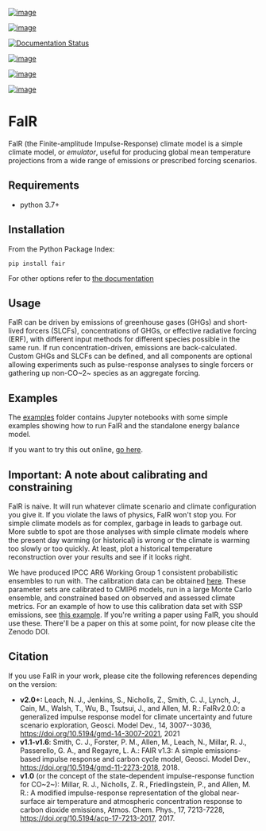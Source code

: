 [![image](https://github.com/OMS-NetZero/FAIR/actions/workflows/checks.yml/badge.svg)](https://github.com/OMS-NetZero/FAIR/actions)

[![image](https://mybinder.org/badge.svg)](https://mybinder.org/v2/gh/OMS-NetZero/FAIR/master?filepath=examples/basic_run_example.ipynb)

[![Documentation Status](https://readthedocs.org/projects/fair/badge/?version=latest)](http://fair.readthedocs.io/en/latest/?badge=latest)

[![image](https://zenodo.org/badge/DOI/10.5281/zenodo.1247898.svg)](https://doi.org/10.5281/zenodo.1247898)

[![image](https://codecov.io/gh/OMS-NetZero/FAIR/branch/master/graph/badge.svg)](https://codecov.io/gh/OMS-NetZero/FAIR)

[![image](https://img.shields.io/pypi/v/fair)](https://pypi.org/project/fair/)

FaIR
====

FaIR (the Finite-amplitude Impulse-Response) climate model is a simple
climate model, or *emulator*, useful for producing global mean
temperature projections from a wide range of emissions or prescribed
forcing scenarios.

Requirements
------------

-   python 3.7+

Installation
------------

From the Python Package Index:

    pip install fair

For other options refer to [the
documentation](https://fair.readthedocs.io/en/latest/install.html)

Usage
-----

FaIR can be driven by emissions of greenhouse gases (GHGs) and
short-lived forcers (SLCFs), concentrations of GHGs, or effective
radiative forcing (ERF), with different input methods for different
species possible in the same run. If run concentration-driven, emissions
are back-calculated. Custom GHGs and SLCFs can be defined, and all
components are optional allowing experiments such as pulse-response
analyses to single forcers or gathering up non-CO~2~ species as an
aggregate forcing.

Examples
--------

The [examples](examples/) folder contains Jupyter notebooks with some
simple examples showing how to run FaIR and the standalone energy
balance model.

If you want to try this out online, [go
here](https://mybinder.org/v2/gh/OMS-NetZero/FAIR/master?filepath=examples/basic_run_example.ipynb).

Important: A note about calibrating and constraining
----------------------------------------------------

FaIR is naive. It will run whatever climate scenario and climate
configuration you give it. If you violate the laws of physics, FaIR
won\'t stop you. For simple climate models as for complex, garbage in
leads to garbage out. More subtle to spot are those analyses with simple
climate models where the present day warming (or historical) is wrong or
the climate is warming too slowly or too quickly. At least, plot a
historical temperature reconstruction over your results and see if it
looks right.

We have produced IPCC AR6 Working Group 1 consistent probabilistic
ensembles to run with. The calibration data can be obtained
[here](https://doi.org/10.5281/zenodo.7694879). These parameter sets are
calibrated to CMIP6 models, run in a large Monte Carlo ensemble, and
constrained based on observed and assessed climate metrics. For an
example of how to use this calibration data set with SSP emissions, see
[this
example](https://docs.fairmodel.net/en/latest/examples/calibrated_constrained_ensemble.html).
If you\'re writing a paper using FaIR, you should use these. There\'ll
be a paper on this at some point, for now please cite the Zenodo DOI.

Citation
--------

If you use FaIR in your work, please cite the following references
depending on the version:

-   **v2.0+:** Leach, N. J., Jenkins, S., Nicholls, Z., Smith, C. J.,
    Lynch, J., Cain, M., Walsh, T., Wu, B., Tsutsui, J., and Allen, M.
    R.: FaIRv2.0.0: a generalized impulse response model for climate
    uncertainty and future scenario exploration, Geosci. Model Dev., 14,
    3007--3036, <https://doi.org/10.5194/gmd-14-3007-2021>, 2021
-   **v1.1-v1.6**: Smith, C. J., Forster, P. M., Allen, M., Leach, N.,
    Millar, R. J., Passerello, G. A., and Regayre, L. A.: FAIR v1.3: A
    simple emissions-based impulse response and carbon cycle model,
    Geosci. Model Dev.,
    <https://doi.org/10.5194/gmd-11-2273-2018>, 2018.
-   **v1.0** (or the concept of the state-dependent impulse-response
    function for CO~2~): Millar, R. J., Nicholls, Z. R., Friedlingstein,
    P., and Allen, M. R.: A modified impulse-response representation of
    the global near-surface air temperature and atmospheric
    concentration response to carbon dioxide emissions, Atmos. Chem.
    Phys., 17, 7213-7228,
    <https://doi.org/10.5194/acp-17-7213-2017>, 2017.
